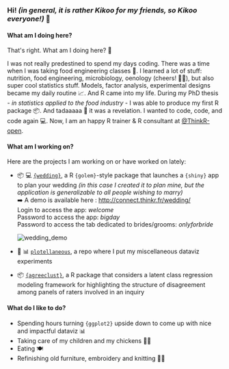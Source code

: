 ### Hi! _(in general, it is rather Kikoo for my friends, so Kikoo everyone!)_  👋

#### What am I doing here?

That's right. What am I doing here? 🤔 

I was not really predestined to spend my days coding. There was a time when I was taking food engineering classes 🍲. I learned a lot of stuff: nutrition, food engineering, microbiology, oenology (cheers! 🍇🍷), but also super cool statistics stuff. Models, factor analysis, experimental designs became my daily routine 📈. And R came into my life. During my PhD thesis _- in statistics applied to the food industry -_ I was able to produce my first R package 📦. And tadaaaaa 🎉 it was a revelation. I wanted to code, code, and code again 💻. Now, I am an happy R trainer & R consultant at [@ThinkR-open](https://github.com/ThinkR-open/). 

#### What am I working on?

Here are the projects I am working on or have worked on lately:

- 📦 💻 [`{wedding}`](https://github.com/ThinkR-open/wedding), a R `{golem}`-style package that launches a `{shiny}` app to plan your wedding _(in this case I created it to plan mine, but the application is generalizable to all people wishing to marry)_ <br />
➡️ A demo is available here : http://connect.thinkr.fr/wedding/ <br />
Login to access the app: _welcome_ <br />
Password to access the app: _bigday_ <br />
Password to access the tab dedicated to brides/grooms: _onlyforbride_

   ![wedding_demo](https://user-images.githubusercontent.com/20540890/119115729-c8c86800-ba27-11eb-977a-ca982197a120.gif)

- 🎨 📊 [`plotellaneous`](https://github.com/MargotBr/plotellaneous), a repo where I put my miscellaneous dataviz experiments

- 📦 [`{agreeclust}`](https://github.com/MargotBr/agreeclust), a R package that considers a latent class regression modeling framework for highlighting the structure of disagreement among panels of raters involved in an inquiry

#### What do I like to do?
 
- Spending hours turning `{ggplot2}` upside down to come up with nice and impactful dataviz 📊
- Taking care of my children and my chickens 🐣🐥
- Eating 🍽️
- Refinishing old furniture, embroidery and knitting 🔨🧶
